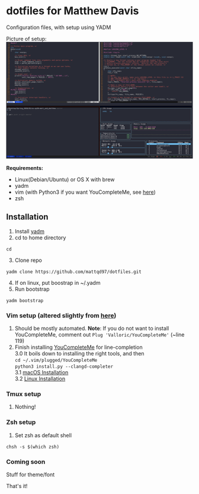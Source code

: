 # dotfiles for Matthew Davis
Configuration files, with setup using YADM

Picture of setup:
![Setup Picture](https://github.com/mattqd97/dotfiles/blob/master/.config/setup_pic.png)

**Requirements:**  
- Linux(Debian/Ubuntu) or OS X with brew  
- yadm  
- vim (with Python3 if you want YouCompleteMe, see [here](https://github.com/ycm-core/YouCompleteMe/wiki/Building-Vim-from-source))  
- zsh  

## Installation
1. Install [yadm](https://yadm.io/docs/install)
2. cd to home directory
```
cd
```
3. Clone repo
```
yadm clone https://github.com/mattqd97/dotfiles.git
```
4. If on linux, put boostrap in ~/.yadm
5. Run bootstrap
```
yadm bootstrap
```

### Vim setup (altered slightly from [here](https://github.com/mattqd97/.vim))
1. Should be mostly automated. 
  **Note**: If you do not want to install YouCompleteMe, comment out `Plug 'Valloric/YouCompleteMe'` (~line 119)  
2. Finish installing [YouCompleteMe](https://github.com/ycm-core/YouCompleteMe) for line-completion  
  3.0 It boils down to installing the right tools, and then  
    `cd ~/.vim/plugged/YouCompleteMe`  
    `python3 install.py --clangd-completer`  
  3.1 [macOS Installation](https://github.com/ycm-core/YouCompleteMe#macos)  
  3.2 [Linux Installation](https://github.com/ycm-core/YouCompleteMe#linux-64-bit)  
  
### Tmux setup
1. Nothing!

### Zsh setup
1. Set zsh as default shell
```
chsh -s $(which zsh)
```

### Coming soon
Stuff for theme/font

That's it!
